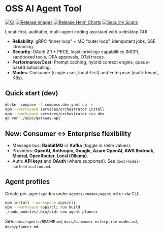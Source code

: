 # OSS AI Agent Tool

[![CI](https://github.com/OSS-AI-Agent-Tool/OSS-AI-Agent-Tool/actions/workflows/ci.yml/badge.svg?branch=main)](https://github.com/OSS-AI-Agent-Tool/OSS-AI-Agent-Tool/actions/workflows/ci.yml)
[![Release Images](https://github.com/OSS-AI-Agent-Tool/OSS-AI-Agent-Tool/actions/workflows/release-images.yml/badge.svg)](https://github.com/OSS-AI-Agent-Tool/OSS-AI-Agent-Tool/actions/workflows/release-images.yml)
[![Release Helm Charts](https://github.com/OSS-AI-Agent-Tool/OSS-AI-Agent-Tool/actions/workflows/release-charts.yml/badge.svg)](https://github.com/OSS-AI-Agent-Tool/OSS-AI-Agent-Tool/actions/workflows/release-charts.yml)
[![Security Scans](https://github.com/OSS-AI-Agent-Tool/OSS-AI-Agent-Tool/actions/workflows/security.yml/badge.svg)](https://github.com/OSS-AI-Agent-Tool/OSS-AI-Agent-Tool/actions/workflows/security.yml)

Local-first, auditable, multi-agent coding assistant with a desktop GUI.

- **Reliability**: gRPC “inner loop” + MQ “outer loop”, idempotent jobs, SSE streaming.
- **Security**: OAuth 2.1 + PKCE, least-privilege capabilities (MCP), sandboxed tools, OPA approvals, OTel traces.
- **Performance/Cost**: Prompt caching, hybrid context engine, queue-based autoscaling.
- **Modes**: Consumer (single-user, local-first) and Enterprise (multi-tenant, K8s).

## Quick start (dev)
```bash
docker compose -f compose.dev.yaml up -d
npm --workspace services/orchestrator install
npm --workspace services/orchestrator run dev
go run ./apps/gateway-api
```

## New: Consumer ↔ Enterprise flexibility
- Message bus: **RabbitMQ** or **Kafka** (toggle in Helm values).
- Providers: **OpenAI, Anthropic, Google, Azure OpenAI, AWS Bedrock, Mistral, OpenRouter, Local (Ollama)**.
- Auth: **API keys** and **OAuth** (where supported). See `docs/model-authentication.md`.

## Agent profiles
Create per-agent guides under `agents/<name>/agent.md` or via CLI:
```bash
npm install --workspace apps/cli
npm --workspace apps/cli run build
./node_modules/.bin/aidt new-agent planner
```

See: `docs/agents/README.md`, `docs/consumer-enterprise-modes.md`, `docs/planner.md`.
